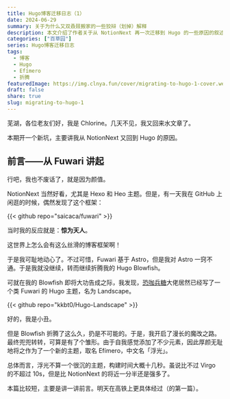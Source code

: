 ```yaml
---
title: Hugo博客迁移日志（1）
date: 2024-06-29
summary: 关于为什么又双叒叕搬家的一些狡辩（划掉）解释
description: 本文介绍了作者关于从 NotionNext 再一次迁移到 Hugo 的一些原因的叙述，主要原因是喜欢 Hugo Landscape 主题的外观和构建速度。
categories: ["百草园"]
series: Hugo博客迁移日志
tags:
  - 博客
  - Hugo
  - Efímero
  - 折腾
featuredImage: https://img.clnya.fun/cover/migrating-to-hugo-1-cover.webp
draft: false
share: true
slug: migrating-to-hugo-1
---
```

芜湖，各位老友们好，我是 Chlorine。几天不见，我又回来水文章了。

本期开一个新坑，主要讲我从 NotionNext 又回到 Hugo 的原因。

## 前言——从 Fuwari 讲起

行吧，我也不废话了，就是因为颜值。

NotionNext 当然好看，尤其是 Hexo 和 Heo 主题。但是，有一天我在 GitHub 上闲逛的时候，偶然发现了这个框架：

{{< github repo="saicaca/fuwari" >}}

当时我的反应就是：**惊为天人**。

这世界上怎么会有这么丝滑的博客框架啊！

于是我可耻地动心了。不过可惜，Fuwari 基于 Astro，但是我对 Astro 一窍不通。于是我就没继续，转而继续折腾我的 Hugo Blowfish。

可就在我的 Blowfish 即将大功告成之际，我发现，[恐咖兵糖](https://www.ftls.xyz/)大佬居然已经写了一个类 Fuwari 的 Hugo 主题，名为 Landscape。

{{< github repo="kkbt0/Hugo-Landscape" >}}

好的，我是小丑。

但是 Blowfish 折腾了这么久，扔是不可能的。于是，我开启了漫长的魔改之路。最终兜兜转转，可算是有了个雏形。由于自我感觉添加了不少元素，因此厚颜无耻地将之作为了一个新的主题，取名 Efímero，中文名「浮光」。

总体而言，浮光不算一个很沉的主题，构建时间大概十几秒。虽说比不过 Virgo 的不超过 10s，但是比 NotionNext 的将近一分半还是强多了。

本篇比较短，主要是讲一讲前言。明天在高铁上更具体经过（的第一篇）。
